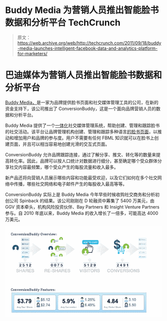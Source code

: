 # Buddy Media 为营销人员推出智能脸书数据和分析平台 TechCrunch

> 原文：<https://web.archive.org/web/http://techcrunch.com/2011/09/18/buddy-media-launches-intelligent-facebook-data-and-analytics-platform-for-marketers/>

# 巴迪媒体为营销人员推出智能脸书数据和分析平台

[Buddy Media，](https://web.archive.org/web/20230205033003/https://techcrunch.com/wp-content/uploads/2010/10/facebook-marketing-social-media-marketing-power-tools-for-facebook-buddy-media.png)是一家为品牌提供脸书页面和社交媒体管理工具的公司，在新的资金支持下，该公司推出了 ConversionBuddy，这是一个面向品牌营销人员的数据和分析平台。

Buddy Media 提供了一个[一体化](https://web.archive.org/web/20230205033003/https://techcrunch.com/2009/10/20/buddy-media-launches-integrated-facebook-and-twitter-client-for-brand-management/)社交媒体管理系统，帮助创建、管理和跟踪脸书的社交活动。该平台让品牌管理机构创建、管理和跟踪多种语言[的脸书页面](https://web.archive.org/web/20230205033003/https://techcrunch.com/2010/06/21/buddy-medias-facebook-management-platform-for-brands-goes-global/)，以推动和增加用户和品牌的参与度。用户不需要有任何 FBML 知识就可以在脸书上创建页面，并且可以相当容易地创建光滑的交互式页面。

ConversionBuddy 允许品牌跟踪连接，通过了解分享、推文、转化等的数量来提高转化率。因此，品牌可以按人口统计对数据进行细分，甚至确定哪个受众群体分享社交内容最频繁，哪个受众产生的每股流量和收入最多。

新产品还将向营销人员展示哪些内容和功能最受欢迎，以及它们如何在多个社交网络中传播，哪些社交网络和电子邮件产生的每股收入最高等等。

ConversionBuddy 实际上是 Buddy Media 今年早些时候收购社交商务和分析初创公司 Spinback 的结果。该公司刚刚在 D 轮融资中筹集了 5400 万美元，由 GGV 资本牵头，机构风险投资伙伴、Bay Partners 和 Insight Venture Partners 参与。自 2010 年底以来，Buddy Media 的收入增长了一倍多，可能高达 4000 万美元。

![](img/c5675f0c57e792b483d532899b9e45d1.png)